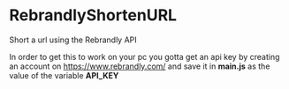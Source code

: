 # RebrandlyShortenURL
Short a url using the Rebrandly API

In order to get this to work on your pc you gotta get an api key by creating an account on https://www.rebrandly.com/ and save it in **main.js** as the value of the variable **API_KEY**
